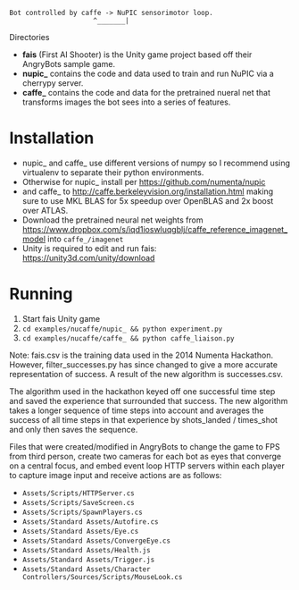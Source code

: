 ```
Bot controlled by caffe -> NuPIC sensorimotor loop.
                     ^_______|
```                     

Directories

* **fais** (First AI Shooter) is the Unity game project based off their AngryBots sample game.
* **nupic_** contains the code and data used to train and run NuPIC via a cherrypy server.
* **caffe_** contains the code and data for the pretrained nueral net that transforms images the bot sees into a series of features.

# Installation
* nupic_ and caffe_ use different versions of numpy so I recommend using virtualenv to separate their python environments.
* Otherwise for nupic_ install per https://github.com/numenta/nupic
* and caffe_ to http://caffe.berkeleyvision.org/installation.html making sure to use MKL BLAS for 5x speedup over OpenBLAS
and 2x boost over ATLAS.
* Download the pretrained neural net weights from https://www.dropbox.com/s/iqd1ioswluqgblj/caffe_reference_imagenet_model into `caffe_/imagenet`
* Unity is required to edit and run fais: https://unity3d.com/unity/download

# Running
1. Start fais Unity game
2. `cd examples/nucaffe/nupic_ && python experiment.py`
3. `cd examples/nucaffe/caffe_ && python caffe_liaison.py`

Note: fais.csv is the training data used in the 2014 Numenta Hackathon.
However, filter_successes.py has since changed to give a more accurate representation of success.
A result of the new algorithm is successes.csv.

The algorithm used in the hackathon keyed off one successful time step and
saved the experience that surrounded that success. The new algorithm takes
a longer sequence of time steps into account and averages the success of all
time steps in that experience by shots_landed / times_shot and only then saves
the sequence.

Files that were created/modified in AngryBots to change the game to FPS from third person,
create two cameras for each bot as eyes that converge on a central focus, and
embed event loop HTTP servers within each player to capture image input and
receive actions are as follows:

* `Assets/Scripts/HTTPServer.cs`
* `Assets/Scripts/SaveScreen.cs`
* `Assets/Scripts/SpawnPlayers.cs`
* `Assets/Standard Assets/Autofire.cs`
* `Assets/Standard Assets/Eye.cs`
* `Assets/Standard Assets/ConvergeEye.cs`
* `Assets/Standard Assets/Health.js`
* `Assets/Standard Assets/Trigger.js`
* `Assets/Standard Assets/Character Controllers/Sources/Scripts/MouseLook.cs`




